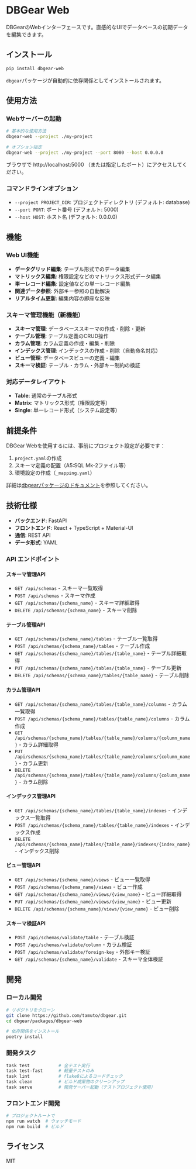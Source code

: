 # DBGear Web

DBGearのWebインターフェースです。直感的なUIでデータベースの初期データを編集できます。

## インストール

```bash
pip install dbgear-web
```

`dbgear`パッケージが自動的に依存関係としてインストールされます。

## 使用方法

### Webサーバーの起動

```bash
# 基本的な使用方法
dbgear-web --project ./my-project

# オプション指定
dbgear-web --project ./my-project --port 8080 --host 0.0.0.0
```

ブラウザで http://localhost:5000 （または指定したポート）にアクセスしてください。

### コマンドラインオプション

- `--project PROJECT_DIR`: プロジェクトディレクトリ (デフォルト: database)
- `--port PORT`: ポート番号 (デフォルト: 5000)
- `--host HOST`: ホスト名 (デフォルト: 0.0.0.0)

## 機能

### Web UI機能
- **データグリッド編集**: テーブル形式でのデータ編集
- **マトリックス編集**: 権限設定などのマトリックス形式データ編集
- **単一レコード編集**: 設定値などの単一レコード編集
- **関連データ参照**: 外部キー参照の自動解決
- **リアルタイム更新**: 編集内容の即座な反映

### スキーマ管理機能（新機能）
- **スキーマ管理**: データベーススキーマの作成・削除・更新
- **テーブル管理**: テーブル定義のCRUD操作
- **カラム管理**: カラム定義の作成・編集・削除
- **インデックス管理**: インデックスの作成・削除（自動命名対応）
- **ビュー管理**: データベースビューの定義・編集
- **スキーマ検証**: テーブル・カラム・外部キー制約の検証

### 対応データレイアウト
- **Table**: 通常のテーブル形式
- **Matrix**: マトリックス形式（権限設定等）
- **Single**: 単一レコード形式（システム設定等）

## 前提条件

DBGear Webを使用するには、事前にプロジェクト設定が必要です：

1. `project.yaml`の作成
2. スキーマ定義の配置（A5:SQL Mk-2ファイル等）
3. 環境設定の作成（`_mapping.yaml`）

詳細は[dbgearパッケージのドキュメント](https://pypi.org/project/dbgear/)を参照してください。

## 技術仕様

- **バックエンド**: FastAPI
- **フロントエンド**: React + TypeScript + Material-UI
- **通信**: REST API
- **データ形式**: YAML

### API エンドポイント

#### スキーマ管理API
- `GET /api/schemas` - スキーマ一覧取得
- `POST /api/schemas` - スキーマ作成
- `GET /api/schemas/{schema_name}` - スキーマ詳細取得
- `DELETE /api/schemas/{schema_name}` - スキーマ削除

#### テーブル管理API
- `GET /api/schemas/{schema_name}/tables` - テーブル一覧取得
- `POST /api/schemas/{schema_name}/tables` - テーブル作成
- `GET /api/schemas/{schema_name}/tables/{table_name}` - テーブル詳細取得
- `PUT /api/schemas/{schema_name}/tables/{table_name}` - テーブル更新
- `DELETE /api/schemas/{schema_name}/tables/{table_name}` - テーブル削除

#### カラム管理API
- `GET /api/schemas/{schema_name}/tables/{table_name}/columns` - カラム一覧取得
- `POST /api/schemas/{schema_name}/tables/{table_name}/columns` - カラム作成
- `GET /api/schemas/{schema_name}/tables/{table_name}/columns/{column_name}` - カラム詳細取得
- `PUT /api/schemas/{schema_name}/tables/{table_name}/columns/{column_name}` - カラム更新
- `DELETE /api/schemas/{schema_name}/tables/{table_name}/columns/{column_name}` - カラム削除

#### インデックス管理API
- `GET /api/schemas/{schema_name}/tables/{table_name}/indexes` - インデックス一覧取得
- `POST /api/schemas/{schema_name}/tables/{table_name}/indexes` - インデックス作成
- `DELETE /api/schemas/{schema_name}/tables/{table_name}/indexes/{index_name}` - インデックス削除

#### ビュー管理API
- `GET /api/schemas/{schema_name}/views` - ビュー一覧取得
- `POST /api/schemas/{schema_name}/views` - ビュー作成
- `GET /api/schemas/{schema_name}/views/{view_name}` - ビュー詳細取得
- `PUT /api/schemas/{schema_name}/views/{view_name}` - ビュー更新
- `DELETE /api/schemas/{schema_name}/views/{view_name}` - ビュー削除

#### スキーマ検証API
- `POST /api/schemas/validate/table` - テーブル検証
- `POST /api/schemas/validate/column` - カラム検証
- `POST /api/schemas/validate/foreign-key` - 外部キー検証
- `GET /api/schemas/{schema_name}/validate` - スキーマ全体検証

## 開発

### ローカル開発
```bash
# リポジトリをクローン
git clone https://github.com/tamuto/dbgear.git
cd dbgear/packages/dbgear-web

# 依存関係をインストール
poetry install
```

### 開発タスク
```bash
task test           # 全テスト実行
task test-fast      # 軽量テストのみ
task lint           # flake8によるコードチェック
task clean          # ビルド成果物のクリーンアップ
task serve          # 開発サーバー起動（テストプロジェクト使用）
```

### フロントエンド開発
```bash
# プロジェクトルートで
npm run watch  # ウォッチモード
npm run build  # ビルド
```

## ライセンス

MIT